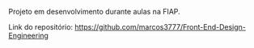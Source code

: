 Projeto em desenvolvimento durante aulas na FIAP.

Link do repositório: https://github.com/marcos3777/Front-End-Design-Engineering



